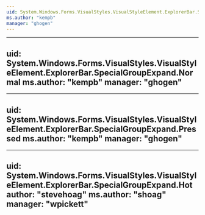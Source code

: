 ```yaml
---
uid: System.Windows.Forms.VisualStyles.VisualStyleElement.ExplorerBar.SpecialGroupExpand
ms.author: "kempb"
manager: "ghogen"
---
```


---
uid: System.Windows.Forms.VisualStyles.VisualStyleElement.ExplorerBar.SpecialGroupExpand.Normal
ms.author: "kempb"
manager: "ghogen"
---

---
uid: System.Windows.Forms.VisualStyles.VisualStyleElement.ExplorerBar.SpecialGroupExpand.Pressed
ms.author: "kempb"
manager: "ghogen"
---

---
uid: System.Windows.Forms.VisualStyles.VisualStyleElement.ExplorerBar.SpecialGroupExpand.Hot
author: "stevehoag"
ms.author: "shoag"
manager: "wpickett"
---
